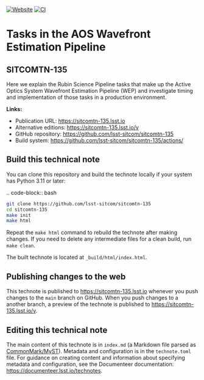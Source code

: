 [![Website](https://img.shields.io/badge/sitcomtn--135-lsst.io-brightgreen.svg)](https://sitcomtn-135.lsst.io)
[![CI](https://github.com/lsst-sitcom/sitcomtn-135/actions/workflows/ci.yaml/badge.svg)](https://github.com/lsst-sitcom/sitcomtn-135/actions/workflows/ci.yaml)

# Tasks in the AOS Wavefront Estimation Pipeline

## SITCOMTN-135

Here we explain the Rubin Science Pipeline tasks that make up the Active Optics System Wavefront Estimation Pipeline (WEP) and investigate timing and implementation of those tasks in a production environment.

**Links:**

- Publication URL: https://sitcomtn-135.lsst.io
- Alternative editions: https://sitcomtn-135.lsst.io/v
- GitHub repository: https://github.com/lsst-sitcom/sitcomtn-135
- Build system: https://github.com/lsst-sitcom/sitcomtn-135/actions/


## Build this technical note

You can clone this repository and build the technote locally if your system has Python 3.11 or later:

.. code-block:: bash

```sh
git clone https://github.com/lsst-sitcom/sitcomtn-135
cd sitcomtn-135
make init
make html
```

Repeat the `make html` command to rebuild the technote after making changes.
If you need to delete any intermediate files for a clean build, run `make clean`.

The built technote is located at `_build/html/index.html`.

## Publishing changes to the web

This technote is published to https://sitcomtn-135.lsst.io whenever you push changes to the `main` branch on GitHub.
When you push changes to a another branch, a preview of the technote is published to https://sitcomtn-135.lsst.io/v.

## Editing this technical note

The main content of this technote is in `index.md` (a Markdown file parsed as [CommonMark/MyST](https://myst-parser.readthedocs.io/en/latest/index.html)).
Metadata and configuration is in the `technote.toml` file.
For guidance on creating content and information about specifying metadata and configuration, see the Documenteer documentation: https://documenteer.lsst.io/technotes.
